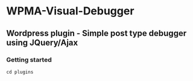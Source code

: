 # WPMA-Visual-Debugger
## Wordpress plugin - Simple post type debugger using JQuery/Ajax

### Getting started

```
cd plugins
```
